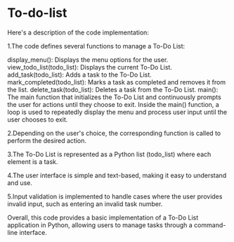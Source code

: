 # To-do-list
Here's a description of the code implementation:

1.The code defines several functions to manage a To-Do List:

display_menu(): Displays the menu options for the user.
view_todo_list(todo_list): Displays the current To-Do List.
add_task(todo_list): Adds a task to the To-Do List.
mark_completed(todo_list): Marks a task as completed and removes it from the list.
delete_task(todo_list): Deletes a task from the To-Do List.
main(): The main function that initializes the To-Do List and continuously prompts the user for actions until they choose to exit.
Inside the main() function, a loop is used to repeatedly display the menu and process user input until the user chooses to exit.

2.Depending on the user's choice, the corresponding function is called to perform the desired action.

3.The To-Do List is represented as a Python list (todo_list) where each element is a task.

4.The user interface is simple and text-based, making it easy to understand and use.

5.Input validation is implemented to handle cases where the user provides invalid input, such as entering an invalid task number.

Overall, this code provides a basic implementation of a To-Do List application in Python, allowing users to manage tasks through a command-line interface.
